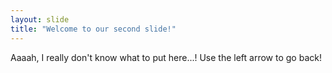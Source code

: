 ```yaml
---
layout: slide
title: "Welcome to our second slide!"
---
```

Aaaah, I really don't know what to put here...!
Use the left arrow to go back!
